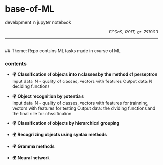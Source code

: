 # base-of-ML
development in jupyter notebook

_<div style='text-align: right'> 
 FCSaS, POIT, gr. 751003 </div>_

*** 

<br> 
## Theme: 
Repo contains ML tasks made in course of ML

### contents

* :earth_africa: __Classification of objects into n classes by the method of perseptron__  
Input data: N - quality of classes, vectors with features
Output data: N deciding functions

* :earth_africa: __Object recognition by potentials__  
Input data: N - quality of classes, vectors with features for trainning, vectors with features for testing
Output data: the dividing functions and the final rule for classification 

* :earth_africa: __Classification of objects by hierarchical grouping__  

* :earth_africa: __Recognizing objects using syntax methods__  

* :earth_africa: __Gramma methods__

* :earth_africa: __Neural network__
